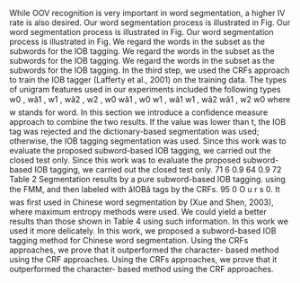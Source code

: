 While OOV recognition is very important in word segmentation, a higher IV rate is also desired.
Our word segmentation process is illustrated in Fig.
Our word segmentation process is illustrated in Fig.
Our word segmentation process is illustrated in Fig.
We regard the words in the subset as the subwords for the IOB tagging.
We regard the words in the subset as the subwords for the IOB tagging.
We regard the words in the subset as the subwords for the IOB tagging.
In the third step, we used the CRFs approach to train the IOB tagger (Lafferty et al., 2001) on the training data.
The types of unigram features used in our experiments included the following types w0 , wâ1 , w1 , wâ2 , w2 , w0 wâ1 , w0 w1 , wâ1 w1 , wâ2 wâ1 , w2 w0 where w stands for word.
In this section we introduce a confidence measure approach to combine the two results.
If the value was lower than t, the IOB tag was rejected and the dictionary-based segmentation was used; otherwise, the IOB tagging segmentation was used.
Since this work was to evaluate the proposed subword-based IOB tagging, we carried out the closed test only.
Since this work was to evaluate the proposed subword-based IOB tagging, we carried out the closed test only.
71 6 0.9 64 0.9 72 Table 2 Segmentation results by a pure subword-based IOB tagging.
using the FMM, and then labeled with âIOBâ tags by the CRFs.
95 0 O u r s 0.
It was first used in Chinese word segmentation by (Xue and Shen, 2003), where maximum entropy methods were used.
We could yield a better results than those shown in Table 4 using such information.
In this work we used it more delicately.
In this work, we proposed a subword-based IOB tagging method for Chinese word segmentation.
Using the CRFs approaches, we prove that it outperformed the character- based method using the CRF approaches.
Using the CRFs approaches, we prove that it outperformed the character- based method using the CRF approaches.